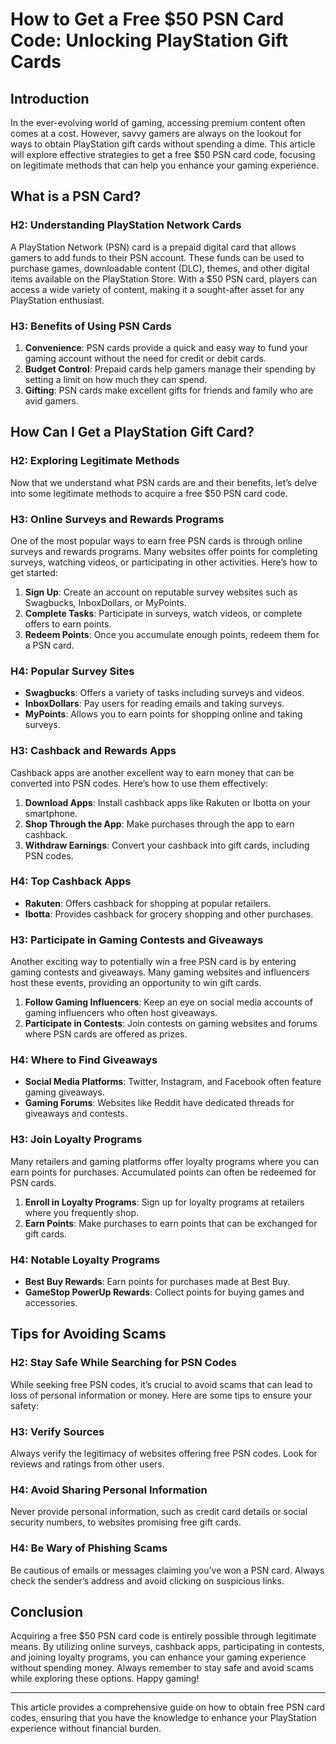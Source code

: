 # How to Get a Free $50 PSN Card Code: Unlocking PlayStation Gift Cards

## Introduction

In the ever-evolving world of gaming, accessing premium content often comes at a cost. However, savvy gamers are always on the lookout for ways to obtain PlayStation gift cards without spending a dime. This article will explore effective strategies to get a free $50 PSN card code, focusing on legitimate methods that can help you enhance your gaming experience. 

## What is a PSN Card?

### H2: Understanding PlayStation Network Cards

A PlayStation Network (PSN) card is a prepaid digital card that allows gamers to add funds to their PSN account. These funds can be used to purchase games, downloadable content (DLC), themes, and other digital items available on the PlayStation Store. With a $50 PSN card, players can access a wide variety of content, making it a sought-after asset for any PlayStation enthusiast.

### H3: Benefits of Using PSN Cards

1. **Convenience**: PSN cards provide a quick and easy way to fund your gaming account without the need for credit or debit cards.
2. **Budget Control**: Prepaid cards help gamers manage their spending by setting a limit on how much they can spend.
3. **Gifting**: PSN cards make excellent gifts for friends and family who are avid gamers.

## How Can I Get a PlayStation Gift Card?

### H2: Exploring Legitimate Methods

Now that we understand what PSN cards are and their benefits, let’s delve into some legitimate methods to acquire a free $50 PSN card code.

### H3: Online Surveys and Rewards Programs

One of the most popular ways to earn free PSN cards is through online surveys and rewards programs. Many websites offer points for completing surveys, watching videos, or participating in other activities. Here’s how to get started:

1. **Sign Up**: Create an account on reputable survey websites such as Swagbucks, InboxDollars, or MyPoints.
2. **Complete Tasks**: Participate in surveys, watch videos, or complete offers to earn points.
3. **Redeem Points**: Once you accumulate enough points, redeem them for a PSN card.

### H4: Popular Survey Sites

- **Swagbucks**: Offers a variety of tasks including surveys and videos.
- **InboxDollars**: Pay users for reading emails and taking surveys.
- **MyPoints**: Allows you to earn points for shopping online and taking surveys.

### H3: Cashback and Rewards Apps

Cashback apps are another excellent way to earn money that can be converted into PSN codes. Here’s how to use them effectively:

1. **Download Apps**: Install cashback apps like Rakuten or Ibotta on your smartphone.
2. **Shop Through the App**: Make purchases through the app to earn cashback.
3. **Withdraw Earnings**: Convert your cashback into gift cards, including PSN codes.

### H4: Top Cashback Apps

- **Rakuten**: Offers cashback for shopping at popular retailers.
- **Ibotta**: Provides cashback for grocery shopping and other purchases.

### H3: Participate in Gaming Contests and Giveaways

Another exciting way to potentially win a free PSN card is by entering gaming contests and giveaways. Many gaming websites and influencers host these events, providing an opportunity to win gift cards.

1. **Follow Gaming Influencers**: Keep an eye on social media accounts of gaming influencers who often host giveaways.
2. **Participate in Contests**: Join contests on gaming websites and forums where PSN cards are offered as prizes.

### H4: Where to Find Giveaways

- **Social Media Platforms**: Twitter, Instagram, and Facebook often feature gaming giveaways.
- **Gaming Forums**: Websites like Reddit have dedicated threads for giveaways and contests.

### H3: Join Loyalty Programs

Many retailers and gaming platforms offer loyalty programs where you can earn points for purchases. Accumulated points can often be redeemed for PSN cards.

1. **Enroll in Loyalty Programs**: Sign up for loyalty programs at retailers where you frequently shop.
2. **Earn Points**: Make purchases to earn points that can be exchanged for gift cards.

### H4: Notable Loyalty Programs

- **Best Buy Rewards**: Earn points for purchases made at Best Buy.
- **GameStop PowerUp Rewards**: Collect points for buying games and accessories.

## Tips for Avoiding Scams

### H2: Stay Safe While Searching for PSN Codes

While seeking free PSN codes, it’s crucial to avoid scams that can lead to loss of personal information or money. Here are some tips to ensure your safety:

### H3: Verify Sources

Always verify the legitimacy of websites offering free PSN codes. Look for reviews and ratings from other users.

### H4: Avoid Sharing Personal Information

Never provide personal information, such as credit card details or social security numbers, to websites promising free gift cards.

### H4: Be Wary of Phishing Scams

Be cautious of emails or messages claiming you’ve won a PSN card. Always check the sender’s address and avoid clicking on suspicious links.

## Conclusion

Acquiring a free $50 PSN card code is entirely possible through legitimate means. By utilizing online surveys, cashback apps, participating in contests, and joining loyalty programs, you can enhance your gaming experience without spending money. Always remember to stay safe and avoid scams while exploring these options. Happy gaming!

---

This article provides a comprehensive guide on how to obtain free PSN card codes, ensuring that you have the knowledge to enhance your PlayStation experience without financial burden.
